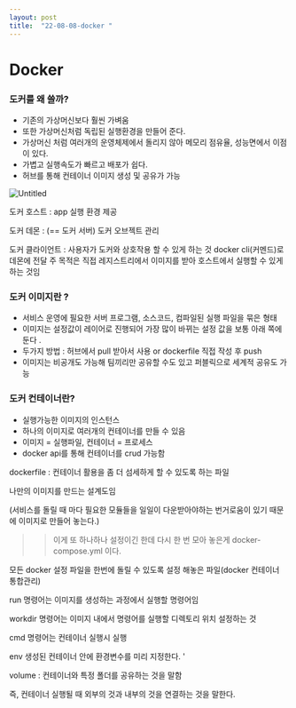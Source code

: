 ```yaml
---
layout: post
title:  "22-08-08-docker "
---
```


# Docker


### 도커를 왜 쓸까?

- 기존의 가상머신보다 훨씬 가벼움
- 또한 가상머신처럼 독립된 실행환경을 만들어 준다.
- 가상머신 처럼 여러개의 운영체제에서 돌리지 않아 메모리 점유율, 성능면에서 이점이 있다.
- 가볍고 실행속도가 빠르고 배포가 쉽다.
- 허브를 통해 컨테이너 이미지 생성 및 공유가 가능

![Untitled](https://s3-us-west-2.amazonaws.com/secure.notion-static.com/78eacf84-7d21-4031-96a8-6e571e9f4cad/Untitled.png)

 

도커 호스트 : app 실행 환경 제공 

도커 데몬 : (== 도커 서버) 도커 오브젝트 관리

도커 클라이언트 : 사용자가 도커와 상호작용 할 수 있게 하는 것 docker cli(커멘드)로 데몬에 전달 
주 목적은 직접 레지스트리에서 이미지를 받아 호스트에서 실행할 수 있게 하는 것임

### 도커 이미지란 ?

- 서비스 운영에 필요한 서버 프로그램, 소스코드, 컴파일된 실행 파일을 묶은 형태
- 이미지는 설정값이 레이어로 진행되어 가장 많이 바뀌는 설정 값을 보통 아래 쪽에 둔다 .
- 두가지 방법 : 허브에서 pull 받아서 사용 or dockerfile 직접 작성 후 push
- 이미지는 비공개도 가능해 팀끼리만 공유할 수도 있고 퍼블릭으로 세계적 공유도 가능

### 도커 컨테이너란?

- 실행가능한 이미지의 인스턴스
- 하나의 이미지로 여러개의 컨테이너를 만들 수 있음
- 이미지 = 실행파일, 컨테이너 = 프로세스
- docker api를 통해 컨테이너를 crud 가능함

dockerfile : 컨테이너 활용을 좀 더 섬세하게 할 수 있도록 하는 파일 

나만의 이미지를 만드는 설계도임 

(서비스를 돌릴 때 마다 필요한 모듈들을 일일이 다운받아야하는 번거로움이 있기 때문에 이미지로 만들어 놓는다.)

>> 이게 또 하나하나 설정이긴 한데 다시 한 번 모아 놓은게 docker-compose.yml 이다. 

모든 docker 설정 파일을 한번에 돌릴 수 있도록 설정 해놓은 파일(docker 컨테이너 통합관리)

run 명령어는 이미지를 생성하는 과정에서 실행할 명령어임 

workdir 명령어는 이미지 내에서 명령어를 실행할 디렉토리 위치 설정하는 것 

cmd 명령어는 컨테이너 실행시 실행

env 생성된 컨테이너 안에 환경변수를 미리 지정한다. '

volume : 컨테이너와 특정 폴더를 공유하는 것을 말함 

즉, 컨테이너 실행될 때 외부의 것과 내부의 것을 연결하는 것을 말한다.
